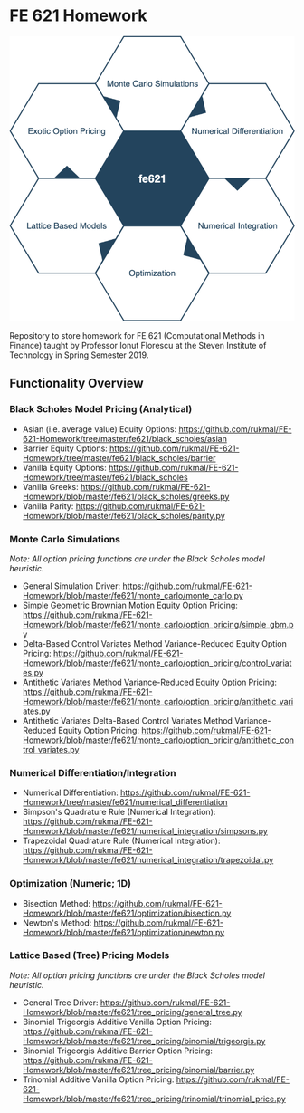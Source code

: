 # FE 621 Homework

<p align="center">
    <img src="bin/fe621_logo.png" />
</p>

Repository to store homework for FE 621 (Computational Methods in Finance) taught by Professor Ionut Florescu at the Steven Institute of Technology in Spring Semester 2019.


## Functionality Overview

### Black Scholes Model Pricing (Analytical)

- Asian (i.e. average value) Equity Options: https://github.com/rukmal/FE-621-Homework/tree/master/fe621/black_scholes/asian
- Barrier Equity Options: https://github.com/rukmal/FE-621-Homework/tree/master/fe621/black_scholes/barrier
- Vanilla Equity Options: https://github.com/rukmal/FE-621-Homework/tree/master/fe621/black_scholes
- Vanilla Greeks: https://github.com/rukmal/FE-621-Homework/blob/master/fe621/black_scholes/greeks.py
- Vanilla Parity: https://github.com/rukmal/FE-621-Homework/blob/master/fe621/black_scholes/parity.py

### Monte Carlo Simulations

*Note: All option pricing functions are under the Black Scholes model heuristic.*

- General Simulation Driver: https://github.com/rukmal/FE-621-Homework/blob/master/fe621/monte_carlo/monte_carlo.py
- Simple Geometric Brownian Motion Equity Option Pricing: https://github.com/rukmal/FE-621-Homework/blob/master/fe621/monte_carlo/option_pricing/simple_gbm.py
- Delta-Based Control Variates Method Variance-Reduced Equity Option Pricing: https://github.com/rukmal/FE-621-Homework/blob/master/fe621/monte_carlo/option_pricing/control_variates.py
- Antithetic Variates Method Variance-Reduced Equity Option Pricing: https://github.com/rukmal/FE-621-Homework/blob/master/fe621/monte_carlo/option_pricing/antithetic_variates.py
- Antithetic Variates Delta-Based Control Variates Method Variance-Reduced Equity Option Pricing: https://github.com/rukmal/FE-621-Homework/blob/master/fe621/monte_carlo/option_pricing/antithetic_control_variates.py

### Numerical Differentiation/Integration

- Numerical Differentiation: https://github.com/rukmal/FE-621-Homework/tree/master/fe621/numerical_differentiation
- Simpson's Quadrature Rule (Numerical Integration): https://github.com/rukmal/FE-621-Homework/blob/master/fe621/numerical_integration/simpsons.py
- Trapezoidal Quadrature Rule (Numerical Integration): https://github.com/rukmal/FE-621-Homework/blob/master/fe621/numerical_integration/trapezoidal.py

### Optimization (Numeric; 1D)

- Bisection Method: https://github.com/rukmal/FE-621-Homework/blob/master/fe621/optimization/bisection.py
- Newton's Method: https://github.com/rukmal/FE-621-Homework/blob/master/fe621/optimization/newton.py


### Lattice Based (Tree) Pricing Models

*Note: All option pricing functions are under the Black Scholes model heuristic.*

- General Tree Driver: https://github.com/rukmal/FE-621-Homework/blob/master/fe621/tree_pricing/general_tree.py
- Binomial Trigeorgis Additive Vanilla Option Pricing: https://github.com/rukmal/FE-621-Homework/blob/master/fe621/tree_pricing/binomial/trigeorgis.py
- Binomial Trigeorgis Additive Barrier Option Pricing: https://github.com/rukmal/FE-621-Homework/blob/master/fe621/tree_pricing/binomial/barrier.py
- Trinomial Additive Vanilla Option Pricing: https://github.com/rukmal/FE-621-Homework/blob/master/fe621/tree_pricing/trinomial/trinomial_price.py
